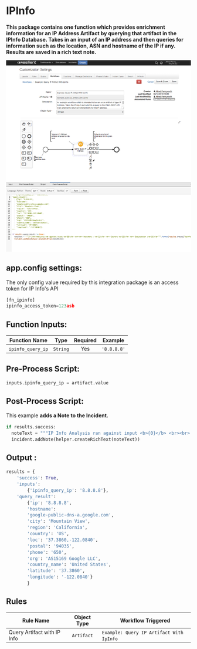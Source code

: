 # IPInfo

**This package contains one function which provides enrichment information for an IP Address Artifact by querying that artifact in the IPInfo Database. Takes in an input of an IP address and then queries for information such as the location, ASN and hostname of the IP if any. Results are saved in a rich text note.**

![screenshot](./screenshots/1.png)

## app.config settings:
The only config value required by this integration package is an access token for IP Info's API

```python
[fn_ipinfo]
ipinfo_access_token=123asb
```

## Function Inputs:
| Function Name | Type | Required | Example |
| ------------- | :--: | :-------:| ------- |
| `ipinfo_query_ip` | `String` | Yes | `'8.8.8.8'` |


## Pre-Process Script:
```python
inputs.ipinfo_query_ip = artifact.value
```

## Post-Process Script:
This example **adds a Note to the Incident.**
```python
if results.success:
  noteText = """IP Info Analysis ran against input <b>{0}</b> <br><br> Hostname : <b>{1}</b> <br> Country <b>{2}</b> <br> GeoLocation :<b>{3}</b>""".format(results.inputs["ipinfo_query_ip"], results.query_result['hostname'], results.query_result['country'], results.query_result['loc'])
  incident.addNote(helper.createRichText(noteText))
```

## Output :
```python
results = {
    'success': True,
    'inputs':
        {'ipinfo_query_ip': '8.8.8.8'},
    'query_result':
        {'ip': '8.8.8.8',
        'hostname':
        'google-public-dns-a.google.com',
        'city': 'Mountain View',
        'region': 'California',
        'country': 'US',
        'loc': '37.3860,-122.0840',
        'postal': '94035',
        'phone': '650',
        'org': 'AS15169 Google LLC',
        'country_name': 'United States',
        'latitude': '37.3860',
        'longitude': '-122.0840'}
        }

```
## Rules
| Rule Name | Object Type | Workflow Triggered |
| --------- | :---------: | ------------------ |
| 	Query Artifact with IP Info | `Artifact` | `Example: Query IP Artifact With IpInfo` |